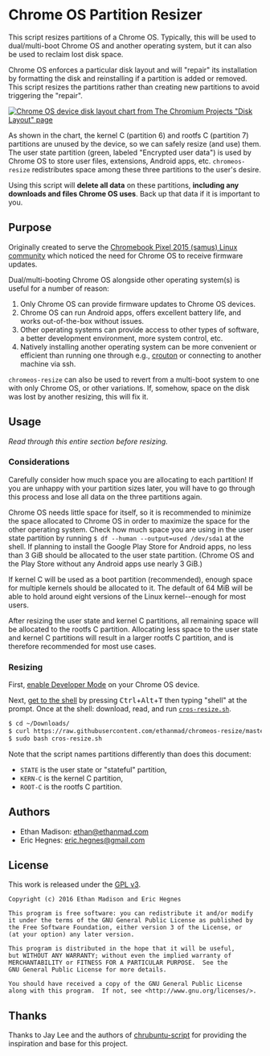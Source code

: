 # Chrome OS Partition Resizer

This script resizes partitions of a Chrome OS.
Typically, this will be used to dual/multi-boot Chrome OS and another operating system, but it can also be used to reclaim lost disk space.

Chrome OS enforces a particular disk layout and will "repair" its installation by formatting the disk and reinstalling if a partition is added or removed.
This script resizes the partitions rather than creating new partitions to avoid triggering the "repair".

[![Chrome OS device disk layout chart from The Chromium Projects "Disk Layout" page](https://www.chromium.org/_/rsrc/1284148304249/chromium-os/chromiumos-design-docs/disk-format/layout.png "Chrome OS device disk layout from The Chromium Projects \"Disk Layout\" page. The green partiton labeled \"Encrypted user data\" is where Chrome OS stores user data. The grey partitions labeled \"Unused Kernel C\" and \"Unused Rootfs C\" are ideal places to put another operating system. Click to learn more.")](https://www.chromium.org/chromium-os/chromiumos-design-docs/disk-format)

As shown in the chart, the kernel C (partition 6) and rootfs C (partition 7) partitions are unused by the device, so we can safely resize (and use) them.
The user state partition (green, labeled "Encrypted user data") is used by Chrome OS to store user files, extensions, Android apps, etc.
`chromeos-resize` redistributes space among these three partitions to the user's desire.


Using this script will **delete all data** on these partitions, **including any downloads and files Chrome OS uses**.
Back up that data if it is important to you.

## Purpose

Originally created to serve the [Chromebook Pixel 2015 (samus) Linux community](https://github.com/raphael/linux-samus) which noticed the need for Chrome OS to receive firmware updates.

Dual/multi-booting Chrome OS alongside other operating system(s) is useful for a number of reason:

1) Only Chrome OS can provide firmware updates to Chrome OS devices.
2) Chrome OS can run Android apps, offers excellent battery life, and works out-of-the-box without issues.
3) Other operating systems can provide access to other types of software, a better development environment, more system control, etc.
4) Natively installing another operating system can be more convenient or efficient than running one through e.g., [crouton](https://github.com/dnschneid/crouton) or connecting to another machine via ssh.

`chromeos-resize` can also be used to revert from a multi-boot system to one with only Chrome OS, or other variations.
If, somehow, space on the disk was lost by another resizing, this will fix it.

## Usage

_Read through this entire section before resizing._

### Considerations
Carefully consider how much space you are allocating to each partition!
If you are unhappy with your partition sizes later, you will have to go through this process and lose all data on the three partitions again.

Chrome OS needs little space for itself, so it is recommended to minimize the space allocated to Chrome OS in order to maximize the space for the other operating system.
Check how much space you are using in the user state partition by running `$ df --human --output=used /dev/sda1` at the shell.
If planning to install the Google Play Store for Android apps, no less than 3 GiB should be allocated to the user state partition.
(Chrome OS and the Play Store without any Android apps use nearly 3 GiB.)

If kernel C will be used as a boot partition (recommended), enough space for multiple kernels should be allocated to it.
The default of 64 MiB will be able to hold around eight versions of the Linux kernel--enough for most users.

After resizing the user state and kernel C partitions, all remaining space will be allocated to the rootfs C partition.
Allocating less space to the user state and kernel C partitions will result in a larger rootfs C partition, and is therefore recommended for most use cases.

### Resizing

First, [enable Developer Mode](https://chromium.googlesource.com/chromiumos/docs/+/master/developer_mode.md#dev-mode) on your Chrome OS device.

Next, [get to the shell](http://www.chromium.org/chromium-os/poking-around-your-chrome-os-device#TOC-Getting-to-a-command-prompt) by pressing <kbd>Ctrl</kbd>+<kbd>Alt</kbd>+<kbd>T</kbd> then typing "shell" at the prompt.
Once at the shell: download, read, and run [`cros-resize.sh`](https://github.com/ethanmad/chromeos-resize/blob/master/cros-resize.sh).

```bash
$ cd ~/Downloads/
$ curl https://raw.githubusercontent.com/ethanmad/chromeos-resize/master/cros-resize.sh
$ sudo bash cros-resize.sh
```

Note that the script names partitions differently than does this document:

- `STATE` is the user state or "stateful" partition,
- `KERN-C` is the kernel C partition,
- `ROOT-C` is the rootfs C partition.

## Authors

- Ethan Madison: <ethan@ethanmad.com>
- Eric Hegnes:   <eric.hegnes@gmail.com>


## License

This work is released under the [GPL v3](http://www.gnu.org/licenses/gpl-3.0.html).

    Copyright (c) 2016 Ethan Madison and Eric Hegnes

    This program is free software: you can redistribute it and/or modify
    it under the terms of the GNU General Public License as published by
    the Free Software Foundation, either version 3 of the License, or
    (at your option) any later version.

    This program is distributed in the hope that it will be useful,
    but WITHOUT ANY WARRANTY; without even the implied warranty of
    MERCHANTABILITY or FITNESS FOR A PARTICULAR PURPOSE.  See the
    GNU General Public License for more details.

    You should have received a copy of the GNU General Public License
    along with this program.  If not, see <http://www.gnu.org/licenses/>.


## Thanks

Thanks to Jay Lee and the authors of [chrubuntu-script](https://github.com/jay0lee/chrubuntu-script) for providing the inspiration and base for this project.
